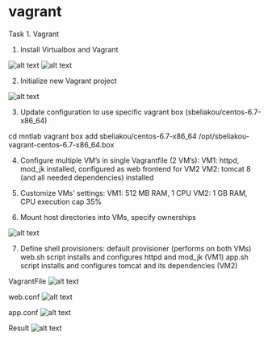 # vagrant

Task 1. Vagrant

1. Install Virtualbox and Vagrant

![alt text](https://github.com/yauhenmihura/vagrant/blob/master/sources/pics/1.png "task1")
![alt text](https://github.com/yauhenmihura/vagrant/blob/master/sources/pics/11.png "task1")

2. Initialize new Vagrant project

![alt text](https://github.com/yauhenmihura/vagrant/blob/master/sources/pics/1.png "task2")

3. Update configuration to use specific vagrant box (sbeliakou/centos-6.7-x86_64)

cd mntlab
vagrant box add sbeliakou/centos-6.7-x86_64 /opt/sbeliakou-vagrant-centos-6.7-x86_64.box 

4. Configure multiple VM’s in single Vagrantfile (2 VM’s):
VM1: httpd, mod_jk installed, configured as web frontend for VM2
VM2: tomcat 8 (and all needed dependencies) installed

5. Customize VMs’ settings:
VM1: 512 MB RAM, 1 CPU
VM2: 1 GB RAM, CPU execution cap 35%

6. Mount host directories into VMs, specify ownerships

![alt text](https://github.com/yauhenmihura/vagrant/blob/master/sources/pics/mount.png "task6")

7. Define shell provisioners:
default provisioner (performs on both VMs)
web.sh script installs and configures httpd and mod_jk (VM1)
app.sh script installs and configures tomcat and its dependencies (VM2)

VagrantFile 
![alt text](https://github.com/yauhenmihura/vagrant/blob/master/sources/pics/Vagrantfile.png "task7")

web.conf
![alt text](https://github.com/yauhenmihura/vagrant/blob/master/sources/pics/web.png "task7")

app.conf
![alt text](https://github.com/yauhenmihura/vagrant/blob/master/sources/pics/app.png "task7")

Result
![alt text](https://github.com/yauhenmihura/vagrant/blob/master/sources/pics/result.png "task7")
